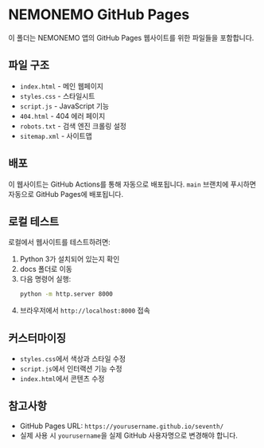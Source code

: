 # NEMONEMO GitHub Pages

이 폴더는 NEMONEMO 앱의 GitHub Pages 웹사이트를 위한 파일들을 포함합니다.

## 파일 구조

- `index.html` - 메인 웹페이지
- `styles.css` - 스타일시트
- `script.js` - JavaScript 기능
- `404.html` - 404 에러 페이지
- `robots.txt` - 검색 엔진 크롤링 설정
- `sitemap.xml` - 사이트맵

## 배포

이 웹사이트는 GitHub Actions를 통해 자동으로 배포됩니다. `main` 브랜치에 푸시하면 자동으로 GitHub Pages에 배포됩니다.

## 로컬 테스트

로컬에서 웹사이트를 테스트하려면:

1. Python 3가 설치되어 있는지 확인
2. docs 폴더로 이동
3. 다음 명령어 실행:
   ```bash
   python -m http.server 8000
   ```
4. 브라우저에서 `http://localhost:8000` 접속

## 커스터마이징

- `styles.css`에서 색상과 스타일 수정
- `script.js`에서 인터랙션 기능 수정
- `index.html`에서 콘텐츠 수정

## 참고사항

- GitHub Pages URL: `https://yourusername.github.io/seventh/`
- 실제 사용 시 `yourusername`을 실제 GitHub 사용자명으로 변경해야 합니다. 